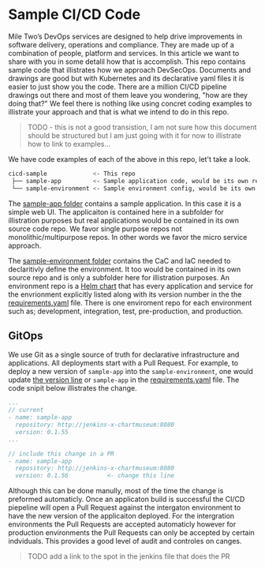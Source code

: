 # Sample CI/CD Code

Mile Two’s DevOps services are designed to help drive improvements in software delivery, operations and compliance.  They are made up of a combination of people, platform and services. In this article we want to share with you in some detalil how that is accomplish. This repo contains sample code that illistrates how we approach DevSecOps. Documents and drawings are good but with Kubernetes and its declarative yaml files it is easier to just show you the code. There are a million CI/CD pipeline drawings out there and most of them leave you wondering, "how are they doing that?" We feel there is nothing like using concret coding examples to illistrate your approach and that is what we intend to do in this repo.


> TODO - this is not a good transistion, I am not sure how this document should be structured but I am just going with it for now to illistrate how to link to examples...

We have code examples of each of the above in this repo, let't take a look. 

```bash
cicd-sample             <- This repo
 ├── sample-app         <- Sample application code, would be its own repo
 └── sample-environment <- Sample environment config, would be its own repo
```

The [sample-app folder](sample-app) contains a sample application. In this case it is a simple web UI.  The applicaiton is contained here in a subfolder for illistration purposes but real applications would be contained in its own source code repo.  We favor single purpose repos not monolithic/multipurpose repos. In other words we favor the micro service approach.

The [sample-environment folder](sample-environment) contains the CaC and IaC needed to declaritivly define the environment. It too would be contained in its own source repo and is only a subfolder here for illistration purposes. An environment repo is a [Helm chart](sample-environment/env/Chart.yaml) that has every application and service for the envrionment explicitly listed along with its version number in the the [requirements.yaml](sample-environment/env/requirements.yaml) file.  There is one enviroment repo for each environment such as; development, integration, test, pre-production, and production.  

## GitOps

We use Git as a single source of truth for declarative infrastructure and applications. All deployments start with a Pull Request. For example, to deploy a new version of `sample-app` into the `sample-environment`, one would update [the version line](sample-environment/env/requirements.yaml#L15) or `sample-app` in the [requirements.yaml](sample-environment/env/requirements.yaml) file.  The code snipit below illistrates the change.


```yaml
...
// current
- name: sample-app
  repository: http://jenkins-x-chartmuseum:8080
  version: 0.1.55
...

// include this change in a PR
- name: sample-app
  repository: http://jenkins-x-chartmuseum:8080
  version: 0.1.56           <- change this line
```

Although this can be done manully, most of the time the change is preformed automaticly. Once an applicaton build is successful the CI/CD piepeline will open a Pull Request against the intergaton environment to have the new version of the applicaiton deployed. For the intergration environments the Pull Requests are accepted automaticly however for production environments the Pull Requests can only be accepted by certain indviduals.  This provides a good level of audit and controles on canges.  

> TODO add a link to the spot in the jenkins file that does the PR


